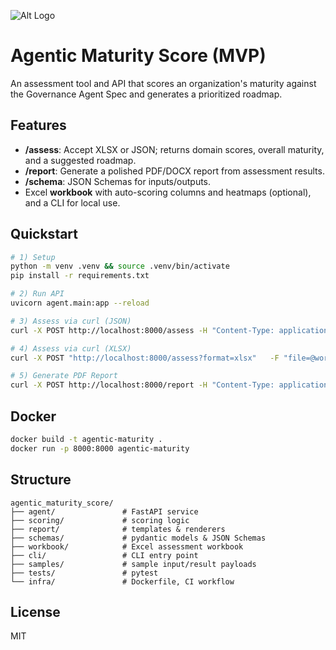 ![Alt Logo](Agentic_Maturity_Score/Riteupai_logo_august042025.png)

# Agentic Maturity Score (MVP)

An assessment tool and API that scores an organization's maturity against the Governance Agent Spec and generates a prioritized roadmap.

## Features
- **/assess**: Accept XLSX or JSON; returns domain scores, overall maturity, and a suggested roadmap.
- **/report**: Generate a polished PDF/DOCX report from assessment results.
- **/schema**: JSON Schemas for inputs/outputs.
- Excel **workbook** with auto-scoring columns and heatmaps (optional), and a CLI for local use.

## Quickstart
```bash
# 1) Setup
python -m venv .venv && source .venv/bin/activate
pip install -r requirements.txt

# 2) Run API
uvicorn agent.main:app --reload

# 3) Assess via curl (JSON)
curl -X POST http://localhost:8000/assess -H "Content-Type: application/json"   -d @samples/sample_input.json | jq .

# 4) Assess via curl (XLSX)
curl -X POST "http://localhost:8000/assess?format=xlsx"   -F "file=@workbook/Governance_Agent_Maturity_Toolkit.xlsx"

# 5) Generate PDF Report
curl -X POST http://localhost:8000/report -H "Content-Type: application/json"   -d @samples/sample_results.json --output out/report.pdf
```

## Docker
```bash
docker build -t agentic-maturity .
docker run -p 8000:8000 agentic-maturity
```

## Structure
```
agentic_maturity_score/
├── agent/               # FastAPI service
├── scoring/             # scoring logic
├── report/              # templates & renderers
├── schemas/             # pydantic models & JSON Schemas
├── workbook/            # Excel assessment workbook
├── cli/                 # CLI entry point
├── samples/             # sample input/result payloads
├── tests/               # pytest
└── infra/               # Dockerfile, CI workflow
```

## License
MIT
